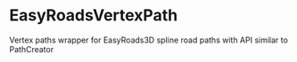 # EasyRoadsVertexPath
Vertex paths wrapper for EasyRoads3D spline road paths with API similar to PathCreator
